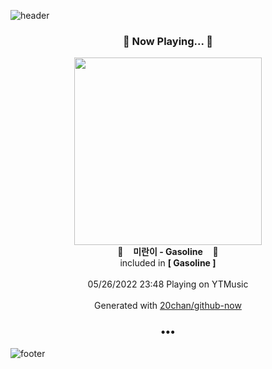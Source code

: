 ![header](https://capsule-render.vercel.app/api?type=wave&height=170&section=header&text=Hi.%20I'm%20SHIFT&fontColor=090707&fontAlignX=45&fontAlignY=65&fontSize=100)

<h3 align="center">🎵 Now Playing... 🎵</h3>
<p align="center">
  <a href="https://music.youtube.com/watch?v=JQjhKE3kizA">
    <img width="300" src="https://lh3.googleusercontent.com/541DwdbpWInYqM3uMG-kinHbVylCqAlQfM4sZ5XNh00mqP7Ip4oN4A4zsgViDYgfSs2AJuFw_g4VBQVj">
  </a>
  <br>
  🎵&nbsp&nbsp&nbsp <b>미란이 - Gasoline</b> &nbsp&nbsp&nbsp🎵
  <br>
  included in <b>[ Gasoline ]</b>
  
  <br />
  <br />
  05/26/2022 23:48 Playing on YTMusic
  <br />
  <br />
  Generated with <a href="https://github.com/20chan/github-now">20chan/github-now</a>
</p>

<h3 align="center">•••</h3>

![footer](https://capsule-render.vercel.app/api?type=wave&height=150&section=footer)
